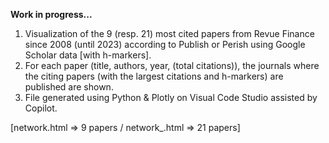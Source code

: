 
**Work in progress...**

 1. Visualization of the 9 (resp. 21) most cited papers from Revue Finance since 2008 (until 2023) according to Publish or Perish using Google Scholar data [with h-markers]. 
 2. For each paper (title, authors, year, (total citations)), the journals where the citing papers (with the largest citations and h-markers) are published are shown. 
 3. File generated using Python & Plotly on Visual Code Studio assisted by Copilot.
    
 [network.html => 9 papers / network_.html => 21 papers]
